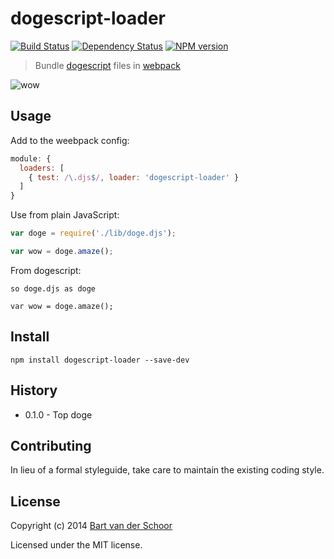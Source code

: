 # dogescript-loader

[![Build Status](https://secure.travis-ci.org/Bartvds/dogescript-loader.svg?branch=master)](http://travis-ci.org/Bartvds/dogescript-loader) [![Dependency Status](https://gemnasium.com/Bartvds/dogescript-loader.svg)](https://gemnasium.com/Bartvds/dogescript-loader) [![NPM version](https://badge.fury.io/js/dogescript-loader.svg)](http://badge.fury.io/js/dogescript-loader)

> Bundle [dogescript](https://github.com/remixz/dogescript) files in [webpack](https://github.com/webpack/webpack)

![wow](https://raw.github.com/Bartvds/dogescript-loader/master/media/doge-01.jpg)

## Usage

Add to the weebpack config:

```js
module: {
  loaders: [
    { test: /\.djs$/, loader: 'dogescript-loader' }
  ]
}
```

Use from plain JavaScript:

```js
var doge = require('./lib/doge.djs');

var wow = doge.amaze();
```


From dogescript:

```djs
so doge.djs as doge

var wow = doge.amaze();
```


## Install

````
npm install dogescript-loader --save-dev
````


## History

* 0.1.0 - Top doge


## Contributing

In lieu of a formal styleguide, take care to maintain the existing coding style.


## License

Copyright (c) 2014 [Bart van der Schoor](https://github.com/Bartvds)

Licensed under the MIT license.
